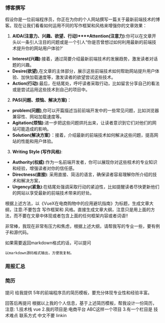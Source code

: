### 博客撰写

假设你是一位前端程序员，你正在为你的个人网站撰写一篇关于最新前端技术的博客。现在让我们看看如何运用不同的写作框架和风格来增强你的文章效果：

1. **AIDA(注意力、兴趣、欲望、行动)****Attention(注意力)**:你可以在文章开头以一条引人注目的问题或是一个引人“你是否曾想过如何利用最新的前端技术提升你的网站用户体验?’
  - **Interest(兴趣)**:接着，通过简要介绍最新前端技术的发展趋势，激发读者对话题的兴趣。
  - **Desire(欲望)**,在文章的主体部分，展示这些前端技术如何帮助网站提升用户体验、加快加载速度等，激发读者的欲望尝试这些技术。
  - **Action(行动)**:最后，在结尾处，呼吁读者采取行动，比如留言分享自己的看法或是尝试运用这些技术到自己的项目中。

2. **PAS(问题、烦恼、解决方案)**：
  - **problem(问题)**,你可以开篇描述当前前端开发中的一些常见问题，比如浏览器兼容性、网站加载速度等。
  - **Agitation(烦恼)**:进一步把这些问题烘托出来，让读者意识到它们对他们的网站可能造成的影响。
  - **Solution(解决方案）**：接着，介绍最新的前端技术如何解决这些问题，提高网站的性能和用户体验。

3. **Writing Style (写作风格)**:
  - **Authority(权威)**:作为一名前端开发者，你可以展现你对这些枝术的专业知识和经验，增强读者对你的信任感。
  - **Directness(直接)**: 采用直接、简洁的语言，确保读者容易理解你所介绍的技术和解决方案，
  - **Urgency(紧急)**:在结尾处强调采取行动的紧迫性，比如提醒读者尽快更新他们的网站以享受最新的前端技术带来的好处。
  
  根据上述方法，以《VueX在电商购物中的应用避坑指南》为标题，生成文章大纲，注意:不要包含 写作框架和 风格。直接生成文章大纲，注意只是用上面的方法，而不要在文章中体现或者包含上面的任何框架内容或者词语!!

非常棒，我现在非常有压力和焦虑，根据上述大纲，请帮我写的专业一些，要有例子和源代码。

如果需要返回markdown格式的话，可以提问
```
以markdown源码格式输出，方便我复制。
```

### 周报汇总



### 简历

提问
给我提供 5年的前端程序员的简历模板，要充分体现专业性和经验丰富。

回答后再提问
根据以上我的个人信息，基于上述简历模板，帮我设计一份简历，注意:
1.技术栈 vue
2.我的项目是:电商平台 ABC这样一个项目
3.有一个栏目是 技术难点
联系方式 中文不要 linkin
